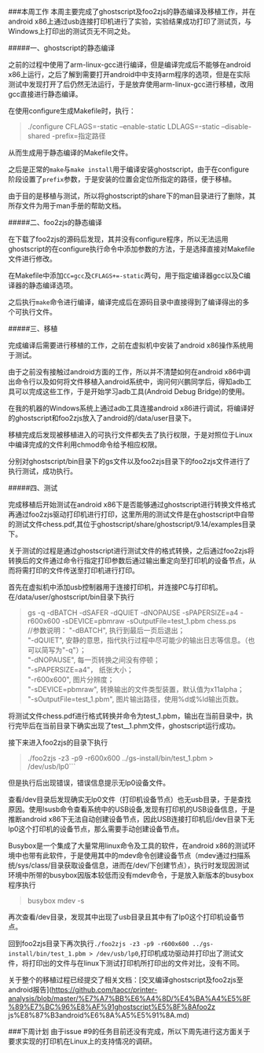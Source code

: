 ###本周工作
本周主要完成了ghostscript及foo2zjs的静态编译及移植工作，并在android x86上通过usb连接打印机进行了实验，实验结果成功打印了测试页，与Windows上打印出的测试页无不同之处。

#####一、ghostscript的静态编译

之前的过程中使用了arm-linux-gcc进行编译，但是编译完成后不能够在android x86上运行，之后了解到需要打开android中中支持arm程序的选项，但是在实际测试中发现打开了后仍然无法运行，于是放弃使用arm-linux-gcc进行移植，改用gcc直接进行静态编译。


在使用configure生成Makefile时，执行：

>./configure CFLAGS=-static –enable-static LDLAGS=-static –disable-shared -prefix=指定路径

从而生成用于静态编译的Makefile文件。

之后是正常的```make```与```make install```用于编译安装ghostscript，由于在configure阶段设置了```prefix```参数，于是安装的位置会定位所指定的路径，便于移植。

由于目的是移植与测试，所以将ghostscript的share下的man目录进行了删除，其所存文件为用于man手册的帮助文档。

#####二、foo2zjs的静态编译

在下载了foo2zjs的源码后发现，其并没有configure程序，所以无法运用ghostscript的在configure执行命令中添加参数的方法，于是选择直接对Makefile文件进行修改。


在Makefile中添加```CC=gcc```及```CFLAGS+=-static```两句，用于指定编译器gcc以及C编译器的静态编译选项。

之后执行```make```命令进行编译，编译完成后在源码目录中直接得到了编译得出的多个可执行文件。

#####三、移植

完成编译后需要进行移植的工作，之前在虚拟机中安装了android x86操作系统用于测试。

由于之前没有接触过android方面的工作，所以并不清楚如何在android x86中调出命令行以及如何将文件移植入android系统中，询问何兴鹏同学后，得知adb工具可以完成这些工作，于是开始学习adb工具(Android Debug Bridge)的使用。


在我的机器的Windows系统上通过adb工具连接android x86进行调试，将编译好的ghostscript和foo2zjs放入了android的/data/user目录下。

移植完成后发现被移植进入的可执行文件都失去了执行权限，于是对照位于Linux中编译完成的文件利用chmod命令给予相应权限。

分别对ghostscript/bin目录下的gs文件以及foo2zjs目录下的foo2zjs文件进行了执行测试，成功执行。

#####四、测试

完成移植后开始测试在android x86下是否能够通过ghostscript进行转换文件格式再通过foo2zjs驱动打印机进行打印，这里所用的测试文件是在ghostscript中自带的测试文件chess.pdf,其位于ghostscript/share/ghostscript/9.14/examples目录下。

关于测试的过程是通过ghostscript进行测试文件的格式转换，之后通过foo2zjs将转换后的文件通过命令行指定打印参数后通过输出重定向至打印机的设备节点，从而将需打印的文件传送至打印机进行打印。

首先在虚拟机中添加usb控制器用于连接打印机，并连接PC与打印机。在/data/user/ghostscript/bin目录下执行

>gs -q -dBATCH -dSAFER -dQUIET -dNOPAUSE -sPAPERSIZE=a4 -r600x600 -sDEVICE=pbmraw -sOutputFile=test_1.pbm chess.ps  
//参数说明： 
"-dBATCH",    执行到最后一页后退出；    
"-dQUIET",    安静的意思，指代执行过程中尽可能少的输出日志等信息。（也可以简写为"-q"）；    
"-dNOPAUSE",    每一页转换之间没有停顿；    
"-sPAPERSIZE=a4"，    纸张大小；  
"-r600x600",    图片分辨度；  
"-sDEVICE=pbmraw",    转换输出的文件类型装置，默认值为x11alpha；  
"-sOutputFile=test_1.pbm",    图片输出路径，使用%d或%ld输出页数。

将测试文件chess.pdf进行格式转换并命令为test_1.pbm，输出在当前目录中，执行完毕后在当前目录下确实出现了test__1.phm文件，ghostscript运行成功。

接下来进入foo2zjs的目录下执行

>./foo2zjs -z3 -p9 -r600x600 ../gs-install/bin/test_1.pbm > /dev/usb/lp0```

但是执行后出现错误，错误信息提示无lp0设备文件。

查看/dev目录后发现确实无lp0文件（打印机设备节点）也无usb目录，于是查找原因。使用lsusb命令查看系统中的USB设备,发现有打印机的USB设备信息，于是推断android x86下无法自动创建设备节点，因此USB连接打印机后/dev目录下无lp0这个打印机的设备节点，那么需要手动创建设备节点。

Busybox是一个集成了大量常用linux命令及工具的软件，在android x86的测试环境中也带有此软件，于是使用其中的mdev命令创建设备节点（mdev通过扫描系统/sys/class/目录获取设备信息，进而在/dev/下创建节点），执行时发现因测试环境中所带的busybox因版本较低而没有mdev命令，于是放入新版本的busybox程序执行
>busybox mdev -s

再次查看/dev目录，发现其中出现了usb目录且其中有了lp0这个打印机设备节点。

回到foo2zjs目录下再次执行```./foo2zjs -z3 -p9 -r600x600 ../gs-install/bin/test_1.pbm > /dev/usb/lp0```,打印机成功驱动并打印出了测试文件，将打印出的文件与在linux下测试打印机所打印出的文件对比，没有不同。


关于整个的移植过程已经提交了相关文档：[交叉编译ghostscript及foo2zjs至android报告](https://github.com/taocr/printer-analysis/blob/master/%E7%A7%BB%E6%A4%8D/%E4%BA%A4%E5%8F%89%E7%BC%96%E8%AF%91ghostscript%E5%8F%8Afoo2z    js%E8%87%B3android%E6%8A%A5%E5%91%8A.md)

###下周计划
由于issue #9的任务目前还没有完成，所以下周先进行这方面关于要求实现的打印机在Linux上的支持情况的调研。

